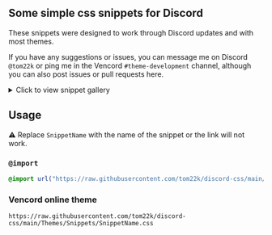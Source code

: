 ## Some simple css snippets for Discord
These snippets were designed to work through Discord updates and with most themes.

If you have any suggestions or issues, you can message me on Discord `@tom22k` or ping me in the Vencord `#theme-development` channel, although you can also post issues or pull requests here.

<details><summary>Click to view snippet gallery</summary>

| Snippet | Description | Preview |
| :-: | :--: | :--: |
| [BetterModView](BetterModView.css) | Give Discord's "mod view" its intended style. Works for users with and without profile themes. | ![image](https://github.com/tom22k/css-snippets/assets/143504320/abe67b48-305d-41ae-9861-f32f4378987b) ![image](https://github.com/tom22k/css-snippets/assets/143504320/e2e33416-a406-4dad-891c-c8b82627e6f0) |
| [BoxyUserPanel](BoxyUserPanel.css) | Just a user panel re-design, inspired by [Snare Hawk's idea](https://github.com/Snare-Hawk/snare-CSS?tab=readme-ov-file#profile-panel-thingy). Works with the game activity toggle button too. | ![image](https://github.com/tom22k/discord-css/assets/143504320/58bf65e2-e1b8-42fc-9ce7-d7f1a6158bdf) |
| [ClickableConnectedAccounts](ClickableConnectedAccounts.css) | Make each entire connected account clickable! Instead of just the little arrow. Also adds a little background when hovering. | ![gif](https://github.com/tom22k/css-snippets/assets/143504320/614f642c-4140-41dc-91c9-5fb7e551d43c) |
| [InteractiveFolders](InteractiveFolders.css) | A simple redesign making folders and the "Add a Server" button appear as interactive icons. | ![gif](https://github.com/tom22k/discord-css/assets/143504320/cf5be4a6-23a7-4085-936e-b2dfd8e28d63) |
| [RevealDarkUsernames](RevealDarkUsernames.css) | Be able to see dark usernames when hovering over them. | ![gif](https://github.com/user-attachments/assets/1c1c2ca6-e8a6-477c-99a0-d092c5784702) |
| [SimpleDarkUsernamesFix](SimpleDarkUsernamesFix.css) | Makes very dark usernames the normal text colour. This is applied to usernames everywhere, as well as places where the RoleColorEverywhere plugin would add role colors. | ![image](https://github.com/tom22k/discord-css/assets/143504320/5cf19078-7e08-4276-a89e-5aa5c5d5d26e) ![image](https://github.com/tom22k/discord-css/assets/143504320/851cef4f-b180-4a01-a26f-09aa9556d03c) |
| [StatusInChat](StatusInChat.css) | Adds a status indicator icon next to usernames in chat. ⚠️ REQUIRES: Vencord's PlatformIndicators plugin | ![image](https://github.com/user-attachments/assets/6b68f4c5-1d3e-432b-808b-484ff0884982) |
</details>

## Usage
⚠️ Replace `SnippetName` with the name of the snippet or the link will not work.
### `@import`
```css
@import url("https://raw.githubusercontent.com/tom22k/discord-css/main/Themes/Snippets/SnippetName.css");
```
### Vencord online theme
```
https://raw.githubusercontent.com/tom22k/discord-css/main/Themes/Snippets/SnippetName.css
```
